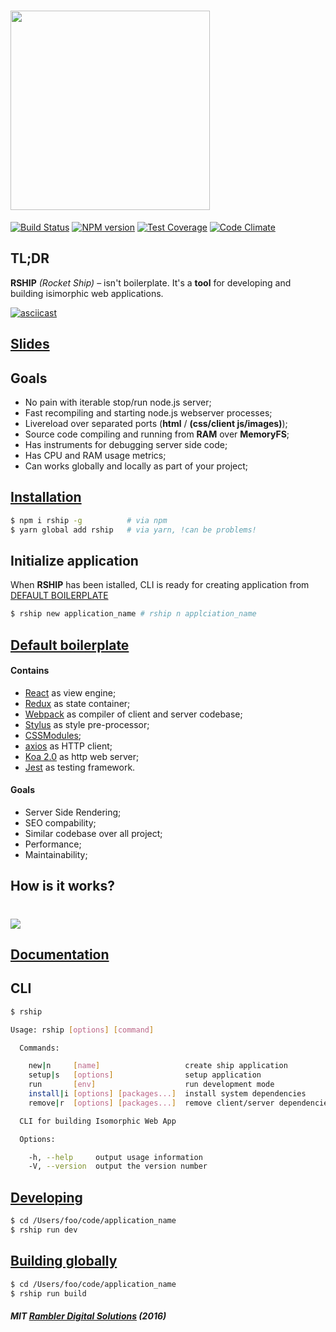 # <a href='https://github.com/rambler-digital-solutions/rship'><img src='https://github.com/rambler-digital-solutions/rship/blob/master/docs/logo/logo.png?raw=true' width='319px'/></a>


[![Build Status](https://travis-ci.org/rambler-digital-solutions/rship.svg?branch=master)](https://travis-ci.org/rambler-digital-solutions/rship)
[![NPM version](https://badge.fury.io/js/rship.svg)](https://badge.fury.io/js/rship)
[![Test Coverage](https://codeclimate.com/github/rambler-digital-solutions/rship/badges/coverage.svg)](https://codeclimate.com/github/rambler-digital-solutions/rship/coverage)
[![Code Climate](https://codeclimate.com/github/rambler-digital-solutions/rship/badges/gpa.svg)](https://codeclimate.com/github/rambler-digital-solutions/rship)

## TL;DR
**RSHIP** *(Rocket Ship)* – isn't boilerplate. It's a **tool** for developing and building isimorphic web applications.

[![asciicast](https://asciinema.org/a/117g7mc8edmxrbyckvh6qk2j9.png)](https://asciinema.org/a/117g7mc8edmxrbyckvh6qk2j9)

## [Slides](https://s.mrsum.ru/#/slide/rship)

## Goals
- No pain with iterable stop/run node.js server;
- Fast recompiling and starting node.js webserver processes;
- Livereload over separated ports (**html** / **(css/client js/images)**);
- Source code compiling and running from **RAM** over **MemoryFS**;
- Has instruments for debugging server side code;
- Has CPU and RAM usage metrics;
- Can works globally and locally as part of your project;

## [Installation](https://github.com/rambler-digital-solutions/rship/blob/master/docs/en/docs/parts/installation.md)
```bash
$ npm i rship -g          # via npm
$ yarn global add rship   # via yarn, !can be problems!
```

## Initialize application
When **RSHIP** has been istalled, CLI is ready for creating application from [DEFAULT BOILERPLATE](https://github.com/mrsum/rship-boilerplate)
```bash
$ rship new application_name # rship n applciation_name
```

## [Default boilerplate](https://github.com/mrsum/rship-boilerplate)

#### Contains
- [React](https://facebook.github.io/react/) as view engine;
- [Redux](https://github.com/reactjs/redux) as state container;
- [Webpack](https://webpack.github.io/) as compiler of client and server codebase;
- [Stylus](http://stylus-lang.com/) as style pre-processor;
- [CSSModules](https://github.com/css-modules/css-modules);
- [axios](https://github.com/mzabriskie/axios) as HTTP client;
- [Koa 2.0](http://koajs.com/) as http web server;
- [Jest](https://facebook.github.io/jest/) as testing framework.

#### Goals
- Server Side Rendering;
- SEO compability;
- Similar codebase over all project;
- Performance;
- Maintainability;

## How is it works?
# <img src='https://rambler-digital-solutions.github.io/rship/styles/images/rship_roadmap.svg'/>

## [Documentation](https://rambler-digital-solutions.github.io/rship/)


## CLI
```bash
$ rship

Usage: rship [options] [command]

  Commands:

    new|n     [name]                   create ship application
    setup|s   [options]                setup application
    run       [env]                    run development mode
    install|i [options] [packages...]  install system dependencies
    remove|r  [options] [packages...]  remove client/server dependencies

  CLI for building Isomorphic Web App

  Options:

    -h, --help     output usage information
    -V, --version  output the version number

```

## [Developing](https://github.com/rambler-digital-solutions/rship/blob/master/docs/en/docs/parts/development.md)
```bash
$ cd /Users/foo/code/application_name
$ rship run dev
```

## [Building globally](https://github.com/rambler-digital-solutions/rship/blob/master/docs/en/docs/parts/building.md)
```bash
$ cd /Users/foo/code/application_name
$ rship run build
```

##### MIT [Rambler Digital Solutions](https://github.com/rambler-digital-solutions) (2016)
